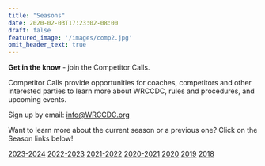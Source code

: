 ```yaml
---
title: "Seasons"
date: 2020-02-03T17:23:02-08:00
draft: false
featured_image: '/images/comp2.jpg'
omit_header_text: true
---
```

__Get in the know__ - join the Competitor Calls.

Competitor Calls provide opportunities for coaches, competitors and other interested parties to learn more about WRCCDC, rules and procedures, and upcoming events.

Sign up by email: <info@WRCCDC.org>

Want to learn more about the current season or a previous one? Click on the Season links below!

<div class="ph3 mt4">
  <a class="f6 link dim br2 ba bw1 ph3 pv2 mb2 dib black" href="2024/">2023-2024</a>
  <a class="f6 link dim br2 ba bw1 ph3 pv2 mb2 dib black" href="2023/">2022-2023</a>
  <a class="f6 link dim br2 ba bw1 ph3 pv2 mb2 dib black" href="2022/">2021-2022</a>
  <a class="f6 link dim br2 ba bw1 ph3 pv2 mb2 dib black" href="2021/">2020-2021</a>
  <a class="f6 link dim br2 ba bw1 ph3 pv2 mb2 dib black" href="2020/">2020</a>
  <a class="f6 link dim br2 ba bw1 ph3 pv2 mb2 dib black" href="2019/">2019</a>
  <a class="f6 link dim br2 ba bw1 ph3 pv2 mb2 dib black" href="2018/">2018</a>
</div>

